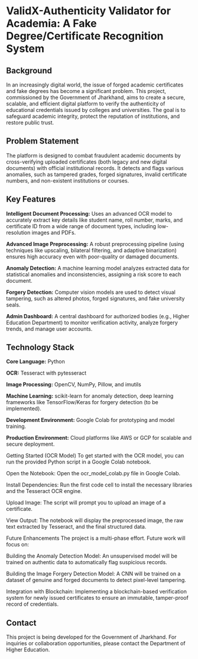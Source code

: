 
# ValidX-Authenticity Validator for Academia: A Fake Degree/Certificate Recognition System <br>

## Background<br>
In an increasingly digital world, the issue of forged academic certificates and fake degrees has become a significant problem. This project, commissioned by the Government of Jharkhand, aims to create a secure, scalable, and efficient digital platform to verify the authenticity of educational credentials issued by colleges and universities. The goal is to safeguard academic integrity, protect the reputation of institutions, and restore public trust.

## Problem Statement<br>
The platform is designed to combat fraudulent academic documents by cross-verifying uploaded certificates (both legacy and new digital documents) with official institutional records. It detects and flags various anomalies, such as tampered grades, forged signatures, invalid certificate numbers, and non-existent institutions or courses.

## Key Features<br>
<b>Intelligent Document Processing:</b> Uses an advanced OCR model to accurately extract key details like student name, roll number, marks, and certificate ID from a wide range of document types, including low-resolution images and PDFs.<br>

<b>Advanced Image Preprocessing:</b> A robust preprocessing pipeline (using techniques like upscaling, bilateral filtering, and adaptive binarization) ensures high accuracy even with poor-quality or damaged documents.<br>

<b>Anomaly Detection:</b> A machine learning model analyzes extracted data for statistical anomalies and inconsistencies, assigning a risk score to each document.<br>

<b>Forgery Detection:</b> Computer vision models are used to detect visual tampering, such as altered photos, forged signatures, and fake university seals.<br>

<b>Admin Dashboard:</b> A central dashboard for authorized bodies (e.g., Higher Education Department) to monitor verification activity, analyze forgery trends, and manage user accounts.<br>

## Technology Stack
<b>Core Language:</b> Python

<b>OCR:</b> Tesseract with pytesseract

<b>Image Processing:</b> OpenCV, NumPy, Pillow, and imutils

<b>Machine Learning:</b> scikit-learn for anomaly detection, deep learning frameworks like TensorFlow/Keras for forgery detection (to be implemented).

<b>Development Environment:</b> Google Colab for prototyping and model training.

<b>Production Environment:</b> Cloud platforms like AWS or GCP for scalable and secure deployment.

Getting Started (OCR Model)
To get started with the OCR model, you can run the provided Python script in a Google Colab notebook.

Open the Notebook: Open the ocr_model_colab.py file in Google Colab.

Install Dependencies: Run the first code cell to install the necessary libraries and the Tesseract OCR engine.

Upload Image: The script will prompt you to upload an image of a certificate.

View Output: The notebook will display the preprocessed image, the raw text extracted by Tesseract, and the final structured data.

Future Enhancements
The project is a multi-phase effort. Future work will focus on:

Building the Anomaly Detection Model: An unsupervised model will be trained on authentic data to automatically flag suspicious records.

Building the Image Forgery Detection Model: A CNN will be trained on a dataset of genuine and forged documents to detect pixel-level tampering.

Integration with Blockchain: Implementing a blockchain-based verification system for newly issued certificates to ensure an immutable, tamper-proof record of credentials.

## Contact<br>
This project is being developed for the Government of Jharkhand. For inquiries or collaboration opportunities, please contact the Department of Higher Education.